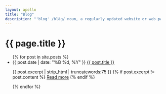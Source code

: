 ```yaml
---
layout: apollo
title: "Blog"
description: "'blog' /bläɡ/ noun, a regularly updated website or web page, typically one run by an individual or small group, that is written in an informal or conversational style."
---
```


<h1>{{ page.title }}</h1>
<ul class="posts">
  {% for post in site.posts %}
    <li>
	<span class="date">{{ post.date | date: "%B %d, %Y" }}</span>
	<a href="{{ post.url }}" title="{{ post.title }}">{{ post.title }}</a>
    </li>
    <p>{{ post.excerpt | strip_html | truncatewords:75 }}
      {% if post.excerpt != post.content %}
        <a class="readmore" href="{{ site.baseurl }}{{ post.url }}" title="Read more">Read more</a>
	    {% endif %}</p>
  {% endfor %}
</ul>
